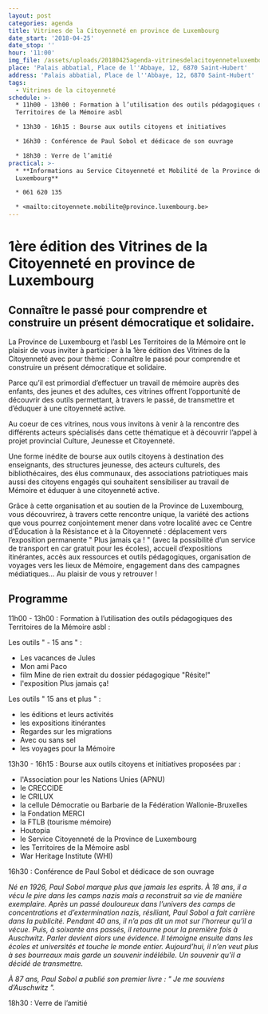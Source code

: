 ```yaml
---
layout: post
categories: agenda
title: Vitrines de la Citoyenneté en province de Luxembourg
date_start: '2018-04-25'
date_stop: ''
hour: '11:00'
img_file: /assets/uploads/20180425agenda-vitrinesdelacitoyenneteluxembourg.jpg
place: 'Palais abbatial, Place de l''Abbaye, 12, 6870 Saint-Hubert'
address: 'Palais abbatial, Place de l''Abbaye, 12, 6870 Saint-Hubert'
tags:
  - Vitrines de la citoyenneté
schedule: >-
  * 11h00 - 13h00 : Formation à l’utilisation des outils pédagogiques des
  Territoires de la Mémoire asbl

  * 13h30 - 16h15 : Bourse aux outils citoyens et initiatives 

  * 16h30 : Conférence de Paul Sobol et dédicace de son ouvrage

  * 18h30 : Verre de l’amitié
practical: >-
  * **Informations au Service Citoyenneté et Mobilité de la Province de
  Luxembourg**

  * 061 620 135

  * <mailto:citoyennete.mobilite@province.luxembourg.be>
---
```

# 1ère édition des Vitrines de la Citoyenneté en province de Luxembourg

## Connaître le passé pour comprendre et construire un présent démocratique et solidaire.

La Province de Luxembourg et l’asbl Les Territoires de la Mémoire ont le plaisir de vous inviter à participer à la 1ère édition des Vitrines de la Citoyenneté avec pour thème : Connaître le passé pour comprendre et construire un présent démocratique et solidaire.

Parce qu’il est primordial d’effectuer un travail de mémoire auprès des enfants, des jeunes et des adultes, ces vitrines offrent l’opportunité de découvrir des outils permettant, à travers le passé, de transmettre et d’éduquer à une citoyenneté active.

Au coeur de ces vitrines, nous vous invitons à venir à la rencontre des différents acteurs spécialisés dans cette thématique et à découvrir l’appel à projet provincial Culture, Jeunesse et Citoyenneté.

Une forme inédite de bourse aux outils citoyens à destination des enseignants, des structures jeunesse, des acteurs culturels, des bibliothécaires, des élus communaux, des associations patriotiques mais aussi des citoyens engagés qui souhaitent sensibiliser au travail de Mémoire et éduquer à une citoyenneté active.

Grâce à cette organisation et au soutien de la Province de Luxembourg, vous découvrirez, à travers cette rencontre unique, la variété des actions que vous pourrez conjointement mener dans votre localité avec ce Centre d’Éducation à la Résistance et à la Citoyenneté : déplacement vers l’exposition permanente " Plus jamais ça ! " (avec la possibilité d’un service de transport en car gratuit pour les écoles), accueil d’expositions itinérantes, accès aux ressources et outils pédagogiques, organisation de voyages vers les lieux de Mémoire, engagement dans des campagnes médiatiques… Au plaisir de vous y retrouver !

## Programme

11h00 - 13h00 : Formation à l’utilisation des outils pédagogiques des Territoires de la Mémoire asbl :

Les outils " - 15 ans " :

* Les vacances de Jules
* Mon ami Paco
* film Mine de rien extrait du dossier pédagogique "Résite!"
* l'exposition Plus jamais ça!

Les outils " 15 ans et plus " :

* les éditions et leurs activités
* les expositions itinérantes
* Regardes sur les migrations
* Avec ou sans sel
* les voyages pour la Mémoire

13h30 - 16h15 : Bourse aux outils citoyens et initiatives proposées par :

* l'Association pour les Nations Unies (APNU)
* le CRECCIDE
* le CRILUX
* la cellule Démocratie ou Barbarie de la Fédération Wallonie-Bruxelles
* la Fondation MERCI
* la FTLB (tourisme mémoire)
* Houtopia
* le Service Citoyenneté de la Province de Luxembourg
* les Territoires de la Mémoire asbl
* War Heritage Institute (WHI)

16h30 : Conférence de Paul Sobol et dédicace de son ouvrage

_Né en 1926, Paul Sobol marque plus que jamais les esprits. À 18 ans, il a vécu le pire dans les camps nazis mais a reconstruit sa vie de manière exemplaire. Après un passé douloureux dans l’univers des camps de concentrations et d’extermination nazis, résiliant, Paul Sobol a fait carrière dans la publicité. Pendant 40 ans, il n’a pas dit un mot sur l’horreur qu’il a vécue. Puis, à soixante ans passés, il retourne pour la première fois à Auschwitz. Parler devient alors une évidence. Il témoigne ensuite dans les écoles et universités et touche le monde entier. Aujourd’hui, il n’en veut plus à ses bourreaux mais garde un souvenir indélébile. Un souvenir qu’il a décidé de transmettre._

_À 87 ans, Paul Sobol a publié son premier livre : " Je me souviens d’Auschwitz "._

18h30 : Verre de l’amitié
